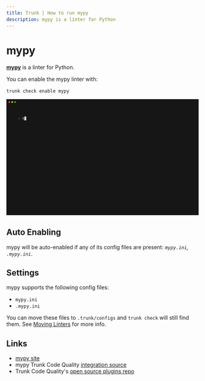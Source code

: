 ```yaml
---
title: Trunk | How to run mypy
description: mypy is a linter for Python
---
```


# mypy

[**mypy**](https://github.com/python/mypy#readme) is a linter for Python.

You can enable the mypy linter with:

```shell
trunk check enable mypy
```

![mypy example output](../../../.gitbook/assets/mypy.gif)

## Auto Enabling

mypy will be auto-enabled if any of its config files are present: _`mypy.ini`, `.mypy.ini`_.

## Settings

mypy supports the following config files:

* `mypy.ini`
* `.mypy.ini`

You can move these files to `.trunk/configs` and `trunk check` will still find them. See [Moving Linters](../configure-linters.md#moving-linters) for more info.

## Links

* [mypy site](https://github.com/python/mypy#readme)
* mypy Trunk Code Quality [integration source](https://github.com/trunk-io/plugins/tree/main/linters/mypy)
* Trunk Code Quality's [open source plugins repo](https://github.com/trunk-io/plugins/tree/main)
